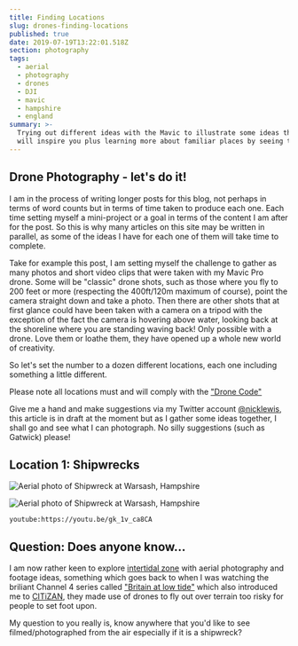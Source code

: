 ```yaml
---
title: Finding Locations
slug: drones-finding-locations
published: true
date: 2019-07-19T13:22:01.518Z
section: photography
tags:
  - aerial
  - photography
  - drones
  - DJI
  - mavic
  - hampshire
  - england
summary: >-
  Trying out different ideas with the Mavic to illustrate some ideas that I hope
  will inspire you plus learning more about familiar places by seeing them in a different way
---
```

## Drone Photography - let's do it!

I am in the process of writing longer posts for this blog, not perhaps in terms of word counts but in terms of time taken to produce each one. Each time setting myself a mini-project or a goal in terms of the content I am after for the post. So this is why many articles on this site may be written in parallel, as some of the ideas I have for each one of them will take time to complete.

Take for example this post, I am setting myself the challenge to gather as many photos and short video clips that were taken with my Mavic Pro drone. Some will be "classic" drone shots, such as those where you fly to 200 feet or more (respecting the 400ft/120m maximum of course), point the camera straight down and take a photo. Then there are other shots that at first glance could have been taken with a camera on a tripod with the exception of the fact the camera is hovering above water, looking back at the shoreline where you are standing waving back! Only possible with a drone. Love them or loathe them, they have opened up a whole new world of creativity.

So let's set the number to a dozen different locations, each one including something a little different. 

Please note all locations must and will comply with the ["Drone Code"](https://dronesafe.uk/drone-code/)

Give me a hand and make suggestions via my Twitter account [@nicklewis](https://twitter.com/nicklewis), this article is in draft at the moment but as I gather some ideas together, I shall go and see what I can photograph. No silly suggestions (such as Gatwick) please!

## Location 1: Shipwrecks

![Aerial photo of Shipwreck at Warsash, Hampshire](/images/uploads/dji_0002.jpeg "Aerial photo of Shipwreck at Warsash, Hampshire (original photo)")

![Aerial photo of Shipwreck at Warsash, Hampshire](/images/uploads/dji_0002-2.jpeg "Aerial photo of Shipwreck at Warsash, Hampshire (cropped photo)")

`youtube:https://youtu.be/gk_1v_ca8CA`

## Question: Does anyone know...
I am now rather keen to explore [intertidal zone](https://en.wikipedia.org/wiki/Intertidal_zone) with aerial photography and footage ideas, something which goes back to when I was watching the briliant Channel 4 series called ["Britain at low tide"](https://www.channel4.com/programmes/britain-at-low-tide) which also introduced me to [CITiZAN](https://www.citizan.org.uk/), they made use of drones to fly out over terrain too risky for people to set foot upon.

My question to you really is, know anywhere that you'd like to see filmed/photographed from the air especially if it is a shipwreck?
